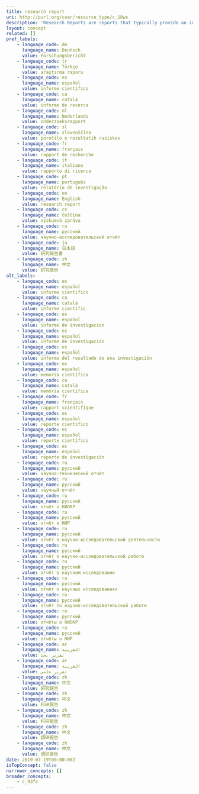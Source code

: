 ```yaml
---
title: research report
uri: http://purl.org/coar/resource_type/c_18ws
description: 'Research Reports are reports that typically provide an in-depth study of a particular topic or describe the results of a research project. [Source: http://www.buildingscience.com/doctypes/reports]'
layout: concept
related: []
pref_labels:
    - language_code: de
      language_name: Deutsch
      value: Forschungsbericht
    - language_code: tr
      language_name: Türkçe
      value: araştırma raporu
    - language_code: es
      language_name: español
      value: informe científico
    - language_code: ca
      language_name: català
      value: informe de recerca
    - language_code: nl
      language_name: Nederlands
      value: onderzoeksrapport
    - language_code: sl
      language_name: slovenščina
      value: poročilo o rezultatih raziskav
    - language_code: fr
      language_name: français
      value: rapport de recherche
    - language_code: it
      language_name: italiano
      value: rapporto di ricerca
    - language_code: pt
      language_name: português
      value: relatório de investigação
    - language_code: en
      language_name: English
      value: research report
    - language_code: cs
      language_name: čeština
      value: výzkumná zpráva
    - language_code: ru
      language_name: русский
      value: научно-исследовательский отчёт
    - language_code: ja
      language_name: 日本語
      value: 研究報告書
    - language_code: zh
      language_name: 中文
      value: 研究报告
alt_labels:
    - language_code: es
      language_name: español
      value: informe cientifico
    - language_code: ca
      language_name: català
      value: informe científic
    - language_code: es
      language_name: español
      value: informe de investigacion
    - language_code: es
      language_name: español
      value: informe de investigación
    - language_code: es
      language_name: español
      value: informe del resultado de una investigación
    - language_code: es
      language_name: español
      value: memoria científica
    - language_code: ca
      language_name: català
      value: memòria científica
    - language_code: fr
      language_name: français
      value: rapport scientifique
    - language_code: es
      language_name: español
      value: reporte cientifico
    - language_code: es
      language_name: español
      value: reporte científico
    - language_code: es
      language_name: español
      value: reporte de investigación
    - language_code: ru
      language_name: русский
      value: научно-технический отчёт
    - language_code: ru
      language_name: русский
      value: научный отчёт
    - language_code: ru
      language_name: русский
      value: отчёт о НИОКР
    - language_code: ru
      language_name: русский
      value: отчёт о НИР
    - language_code: ru
      language_name: русский
      value: отчёт о научно-исследовательской деятельности
    - language_code: ru
      language_name: русский
      value: отчёт о научно-исследовательской работе
    - language_code: ru
      language_name: русский
      value: отчёт о научном исследовании
    - language_code: ru
      language_name: русский
      value: отчёт о научных исследованиях
    - language_code: ru
      language_name: русский
      value: отчёт по научно-исследовательской работе
    - language_code: ru
      language_name: русский
      value: отчёты о НИОКР
    - language_code: ru
      language_name: русский
      value: отчёты о НИР
    - language_code: ar
      language_name: العربية
      value: تقرير بحث
    - language_code: ar
      language_name: العربية
      value: تقرير علمي
    - language_code: zh
      language_name: 中文
      value: 研究報告
    - language_code: zh
      language_name: 中文
      value: 科研報告
    - language_code: zh
      language_name: 中文
      value: 科研报告
    - language_code: zh
      language_name: 中文
      value: 調研報告
    - language_code: zh
      language_name: 中文
      value: 调研报告
date: 2019-07-19T00:00:00Z
isTopConcept: false
narrower_concepts: []
broader_concepts:
    - c_93fc
---
```


